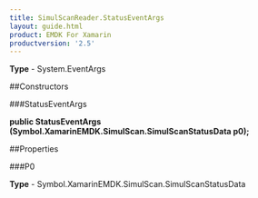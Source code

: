 ```yaml
---
title: SimulScanReader.StatusEventArgs
layout: guide.html
product: EMDK For Xamarin 
productversion: '2.5' 
---
```


    

**Type** - System.EventArgs

##Constructors

###StatusEventArgs

**public StatusEventArgs (Symbol.XamarinEMDK.SimulScan.SimulScanStatusData p0);**


        

##Properties

###P0

        

**Type** - Symbol.XamarinEMDK.SimulScan.SimulScanStatusData
